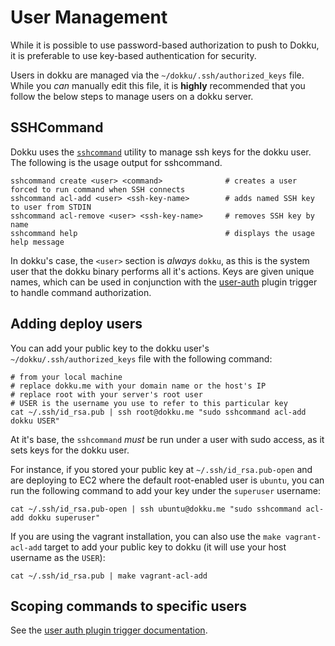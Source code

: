 # User Management

While it is possible to use password-based authorization to push to Dokku, it is preferable to use key-based authentication for security.

Users in dokku are managed via the `~/dokku/.ssh/authorized_keys` file. While you *can* manually edit this file, it is **highly** recommended that you follow the below steps to manage users on a dokku server.

## SSHCommand

Dokku uses the [`sshcommand`](https://github.com/dokku/sshcommand) utility to manage ssh keys for the dokku user. The following is the usage output for sshcommand.

```
sshcommand create <user> <command>              # creates a user forced to run command when SSH connects
sshcommand acl-add <user> <ssh-key-name>        # adds named SSH key to user from STDIN
sshcommand acl-remove <user> <ssh-key-name>     # removes SSH key by name
sshcommand help                                 # displays the usage help message
```

In dokku's case, the `<user>` section is *always* `dokku`, as this is the system user that the dokku binary performs all it's actions. Keys are given unique names, which can be used in conjunction with the [user-auth](/dokku/development/plugin-triggers/#user-auth) plugin trigger to handle command authorization.

## Adding deploy users

You can add your public key to the dokku user's `~/dokku/.ssh/authorized_keys` file with the following command:

```shell
# from your local machine
# replace dokku.me with your domain name or the host's IP
# replace root with your server's root user
# USER is the username you use to refer to this particular key
cat ~/.ssh/id_rsa.pub | ssh root@dokku.me "sudo sshcommand acl-add dokku USER"
```

At it's base, the `sshcommand` *must* be run under a user with sudo access, as it sets keys for the dokku user.

For instance, if you stored your public key at `~/.ssh/id_rsa.pub-open` and are deploying to EC2 where the default root-enabled user is `ubuntu`, you can run the following command to add your key under the `superuser` username:

```
cat ~/.ssh/id_rsa.pub-open | ssh ubuntu@dokku.me "sudo sshcommand acl-add dokku superuser"
```

If you are using the vagrant installation, you can also use the `make vagrant-acl-add` target to add your public key to dokku (it will use your host username as the `USER`):

```
cat ~/.ssh/id_rsa.pub | make vagrant-acl-add
```

## Scoping commands to specific users

See the [user auth plugin trigger documentation](/dokku/development/plugin-triggers/#user-auth).
